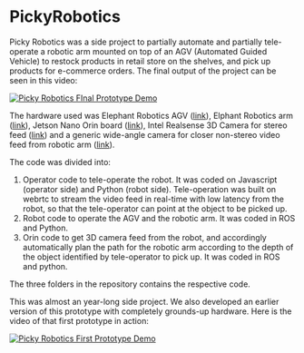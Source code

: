 # PickyRobotics

Picky Robotics was a side project to partially automate and partially tele-operate a robotic arm mounted on top of an AGV (Automated Guided Vehicle) to restock products in retail store on the shelves, and pick up products for e-commerce orders. The final output of the project can be seen in this video:

[![Picky Robotics FInal Prototype Demo](https://img.youtube.com/vi/WQNXBWoC4qI/0.jpg)](https://www.youtube.com/watch?v=WQNXBWoC4qI)


The hardware used was Elephant Robotics AGV ([link](https://shop.elephantrobotics.com/collections/myagv)), Elphant Robotics arm ([link](https://shop.elephantrobotics.com/collections/mycobot)), Jetson Nano Orin board ([link](https://www.amazon.com/NVIDIA-Jetson-Orin-Nano-Developer/dp/B0BZJTQ5YP/ref=sr_1_4?crid=1KP7XUWV8W7WZ&dib=eyJ2IjoiMSJ9.9gCJw-kXE2J0rq1kTcqrwYIhb5V7beyBCAk4wMXTUW9Zug1aUlJlaKTkdkvf8S7uQ6riSXjcjIfHfBsseUSDotSDtK2J1jWxXs5fRpx9ajH6zMzFYfC7a2HdnigutUF3wYWuKAmASwopZ0FKc_W_P0xibj5SfJlRTWuHWAzK38oLX_ggjelnsTNbKxJ6UsbDVWFRq8BmGrYGxi20vIwTl6BTFHJ37eNlTWA_pa0fU00.BwD27H1P5UsZRFRmx4vRvGhGJVJB003J-ObuOx5QjdM&dib_tag=se&keywords=jetson+orin&qid=1712116785&sprefix=jetson+%2Caps%2C774&sr=8-4)), Intel Realsense 3D Camera for stereo feed ([link](https://www.amazon.com/Intel-Realsense-D435-Webcam-FPS/dp/B07BLS5477/ref=sr_1_1?crid=FYSV9ICHGYL5&dib=eyJ2IjoiMSJ9.kF-s8KCp4ID2xKAxTR4XwTzH1C5zC5yspINkKqhdm_aEtCXm3IwWUO1egnHTtAawlzZL7vNXJl3oNF5bmSjrO9ku5UDKbJUTpZ1sZFsC3PE.VryyQBjHpB2EZhZMx5miYgOeBMpqKfj-y90Uf7n6i8c&dib_tag=se&keywords=intel+realsense+d435&qid=1712117089&sprefix=intel+realsense+d435%2Caps%2C187&sr=8-1)) and a generic wide-angle camera for closer non-stereo video feed from robotic arm ([link](https://www.amazon.com/gp/product/B01DRJXDEA/ref=ppx_yo_dt_b_search_asin_title?ie=UTF8&psc=1)).

The code was divided into:
1. Operator code to tele-operate the robot. It was coded on Javascript (operator side) and Python (robot side). Tele-operation was built on webrtc to stream the video feed in real-time with low latency from the robot, so that the tele-operator can point at the object to be picked up. 
2. Robot code to operate the AGV and the robotic arm. It was coded in ROS and Python. 
3. Orin code to get 3D camera feed from the robot, and accordingly automatically plan the path for the robotic arm according to the depth of the object identified by tele-operator to pick up. It was coded in ROS and python.

The three folders in the repository contains the respective code.

This was almost an year-long side project. We also developed an earlier version of this prototype with completely grounds-up hardware. Here is the video of that first prototype in action:

[![Picky Robotics First Prototype Demo](https://img.youtube.com/vi/TXZDenowrso/0.jpg)](https://www.youtube.com/watch?v=TXZDenowrso)
